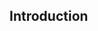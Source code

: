 ## Introduction 

<!--  Introduction: no more than 500 words. The introduction should discuss the rationale for the WGS of the particular organism/strain. -->
